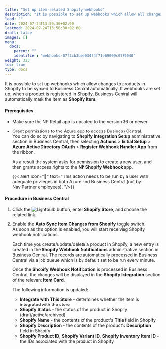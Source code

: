 ```yaml
---
title: "Set up item-related Shopify webhooks"
description: "It is possible to set up webhooks which allow all changes to products in Shopify to be synced to Business Central automatically. If webhooks are set up, when a product is registered in Shopify, Business Central will automatically mark the item as Shopify Item."
lead: ""
date: 2024-07-24T13:50:30+02:00
lastmod: 2024-07-24T13:50:30+02:00
draft: false
images: []
menu:
  docs:
    parent: ""
    identifier: "webhooks-07f2cb3bee034f4f71e69009c0789940"
weight: 323
toc: true
type: docs
---
```


It is possible to set up webhooks which allow changes to products in Shopify to be synced to Business Central automatically. If webhooks are set up, when a product is registered in Shopify, Business Central will automatically mark the item as **Shopify Item**.

#### Prerequisites

- Make sure the NP Retail app is updated to the version 36 or newer.
- Grant permissions to the Azure app to access Business Central.       
  You can do so by navigating to **Shopify Integration Setup** administrative section in Business Central, then selecting **Actions** > **Initial Setup** > **Azure Active Directory OAuth** > **Register Webhook Handler App** from the ribbon.         

  As a result the system asks for permission to create a new user, and then grants access rights to the **NP Shopify Webhook** app.     

  {{< alert icon="📝" text="This action needs to be run by a user with adequate privileges in both Azure and Business Central (not by NaviPartner employees). "/>}}

#### Procedure in Business Central

1. Click the ![Lightbulb](Lightbulb_icon.PNG) button, enter **Shopify Store**, and choose the related link.  
2. Enable the **Auto Sync Item Changes from Shopify** toggle switch.       
   As soon as this option is enabled, you will start receiving Shopify webhook notifications.        

   Each time you create/update/delete a product in Shopify, a new entry is created in the **Shopify Webhook Notifications** administrative section in Business Central. The records are automatically processed in Business Central via a job queue which is by default set to be run every minute. 

   Once the **Shopify Webhook Notification** is processed in Business Central, the changes will be displayed in the **Shopify Integration** section of the relevant **Item Card**.       

   The following information is updated:
   - **Integrate with This Store** - determines whether the item is integrated with the store
   - **Shopify Status** - the status of the product in Shopify (draft/active/archived)
   - **Shopify Name** - the contents of the product's **Title** field in Shopify
   - **Shopify Description** - the contents of the product's **Description** field in Shopify
   - **Shopify Product ID**, **Shopify Variant ID**, **Shopify Inventory Item ID** - the IDs associated with the product in Shopify

